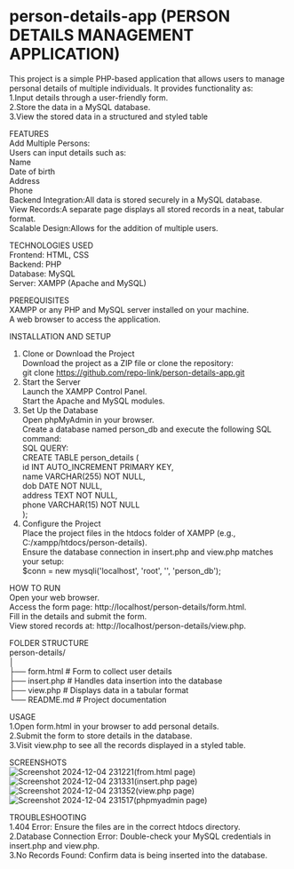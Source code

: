 # person-details-app (PERSON DETAILS MANAGEMENT APPLICATION)
This project is a simple PHP-based application that allows users to manage personal details of multiple individuals. It provides functionality as:   
1.Input details through a user-friendly form.   
2.Store the data in a MySQL database.   
3.View the stored data in a structured and styled table      

FEATURES     
Add Multiple Persons:        
Users can input details such as:       
Name   
Date of birth   
Address   
Phone      
Backend Integration:All data is stored securely in a MySQL database.          
View Records:A separate page displays all stored records in a neat, tabular format.          
Scalable Design:Allows for the addition of multiple users.                

TECHNOLOGIES USED         
Frontend: HTML, CSS         
Backend: PHP         
Database: MySQL         
Server: XAMPP (Apache and MySQL)            

PREREQUISITES   
XAMPP or any PHP and MySQL server installed on your machine.   
A web browser to access the application.   

INSTALLATION AND SETUP   
1. Clone or Download the Project   
Download the project as a ZIP file or clone the repository:   
git clone https://github.com/repo-link/person-details-app.git   
2. Start the Server   
Launch the XAMPP Control Panel.   
Start the Apache and MySQL modules.   
3. Set Up the Database   
Open phpMyAdmin in your browser.   
Create a database named person_db and execute the following SQL command:   
SQL QUERY:   
CREATE TABLE person_details (   
    id INT AUTO_INCREMENT PRIMARY KEY,   
    name VARCHAR(255) NOT NULL,   
    dob DATE NOT NULL,   
    address TEXT NOT NULL,   
    phone VARCHAR(15) NOT NULL   
);   
4. Configure the Project   
Place the project files in the htdocs folder of XAMPP (e.g., C:/xampp/htdocs/person-details).   
Ensure the database connection in insert.php and view.php matches your setup:   
$conn = new mysqli('localhost', 'root', '', 'person_db');   

HOW TO RUN   
Open your web browser.   
Access the form page: http://localhost/person-details/form.html.   
Fill in the details and submit the form.   
View stored records at: http://localhost/person-details/view.php.   

FOLDER STRUCTURE   
person-details/    
│        
├── form.html         # Form to collect user details   
├── insert.php        # Handles data insertion into the database   
├── view.php          # Displays data in a tabular format   
└── README.md         # Project documentation   

USAGE   
1.Open form.html in your browser to add personal details.   
2.Submit the form to store details in the database.   
3.Visit view.php to see all the records displayed in a styled table.   

SCREENSHOTS   
![Screenshot 2024-12-04 231221](https://github.com/user-attachments/assets/aa84b86b-25ca-42a9-9c8e-3da0168d01e3)(from.html page)    
![Screenshot 2024-12-04 231331](https://github.com/user-attachments/assets/c8f7d64b-ee26-4802-91e5-535d7618fe99)(insert.php page)    
![Screenshot 2024-12-04 231352](https://github.com/user-attachments/assets/9aa86be6-c1ae-4a9b-9988-f6d44b1bb421)(view.php page)    
![Screenshot 2024-12-04 231517](https://github.com/user-attachments/assets/7a5ee705-5953-45bf-88c6-2def9197ff4b)(phpmyadmin page)    

TROUBLESHOOTING        
1.404 Error: Ensure the files are in the correct htdocs directory.    
2.Database Connection Error: Double-check your MySQL credentials in insert.php and view.php.    
3.No Records Found: Confirm data is being inserted into the database.    






